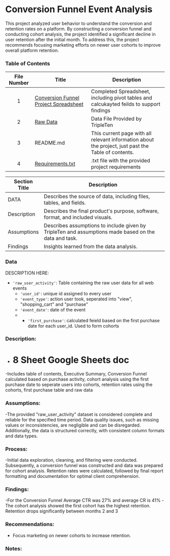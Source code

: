 # Conversion Funnel Event Analysis

This project analyzed user behavior to understand the conversion and retention rates on a platform. By constructing a conversion funnel and conducting cohort analysis, the project identified a significant decline in user retention after the initial month. To address this, the project recommends focusing marketing efforts on newer user cohorts to improve overall platform retention.

### Table of Contents
| File Number | Title | Description |
| :-----------: | ----------- |----------- |
| 1 | [Conversion Funnel Project Spreadsheet](https://docs.google.com/spreadsheets/d/1nMU8deU6D3NWAMTT_YxQYB-urH9R5wNNm05VM2ZIjg4/edit?gid=38637670#gid=38637670) | Completed Spreadsheet, including pivot tables and calcukayted feilds to support findings |
| 2 | [Raw Data](https://docs.google.com/spreadsheets/d/1yuavBZ4OYYUD1opH-dq0d6nejREDy8f0ozumT9-yEuo/edit?gid=0#gid=0) | Data File Provided by TripleTen |
| 3 | README.md | This current page with all relevant information about the project, just past the Table of contents. |
| 4 | [Requirements.txt](https://github.com/justyn-plaskon/Data_projects_TripleTen/blob/main/Conversion%20Funnel%20Event%20Analysis/Conversion%20Funnel%20Event%20Log%20Requirements.txt) | .txt file with the provided project requirements |

| Section Title | Description |
| ----------- |----------- |
| DATA | Describes the source of data, including files, tables, and fields. |
| Description | Describes the final product's purpose, software, format, and included visuals. |
| Assumptions | Describes assumptions to include given by TripleTen and assumptions made based on the data and task. |
| Findings | Insights learned from the data analysis. |

### Data
DESCRIPTION HERE:
- `'raw_user_activity'`: Table containing the raw user data for all web events
    - `'user_id'`: unique id assigned to every user
    - `'event_type'`: action user took, seperated into "view", "shopping_cart" and "purchase"
    - `'event_date'`: date of the event
    - - `'first_purchase'`: calculated feield based on the first purchase date for each user_id. Used to form cohorts 
  
### Description:
- # 8 Sheet Google Sheets doc
-Includes table of contents, Executive Summary, Conversion Funnel calculated based on purchase activity, cohort analysis using the first purchase date to seperate users into cohorts, retention rates using the cohorts, first purchase table and raw data

### Assumptions:
-The provided "raw_user_activity" dataset is considered complete and reliable for the specified time period. Data quality issues, such as missing values or inconsistencies, are negligible and can be disregarded. Additionally, the data is structured correctly, with consistent column formats and data types.

### Process:
-Initial data exploration, cleaning, and filtering were conducted. Subsequently, a conversion funnel was constructed and data was prepared for cohort analysis. Retention rates were calculated, followed by final report formatting and documentation for optimal client comprehension.



### Findings:
-For the Conversion Funnel Average CTR was 27% and average CR is 41%
-The cohort analysis showed the first cohort has the highest retention. Retention drops significantly between months 2 and 3 

### Recommendations:
- Focus marketing on newer cohorts to increase retention. 

### Notes:
